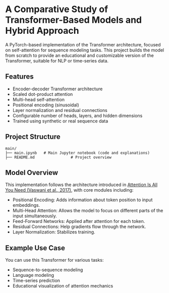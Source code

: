 # A Comparative Study of Transformer-Based Models and Hybrid Approach

A PyTorch-based implementation of the Transformer architecture, focused on self-attention for sequence modeling tasks. This project builds the model from scratch to provide an educational and customizable version of the Transformer, suitable for NLP or time-series data.

## Features

* Encoder-decoder Transformer architecture
* Scaled dot-product attention
* Multi-head self-attention
* Positional encoding (sinusoidal)
* Layer normalization and residual connections
* Configurable number of heads, layers, and hidden dimensions
* Trained using synthetic or real sequence data

## Project Structure

```
main/
├── main.ipynb   # Main Jupyter notebook (code and explanations)
├── README.md                # Project overview
```

## Model Overview

This implementation follows the architecture introduced in [Attention Is All You Need (Vaswani et al., 2017)](https://arxiv.org/abs/1706.03762), with core modules including:

* Positional Encoding: Adds information about token position to input embeddings.
* Multi-Head Attention: Allows the model to focus on different parts of the input simultaneously.
* Feed-Forward Networks: Applied after attention for each token.
* Residual Connections: Help gradients flow through the network.
* Layer Normalization: Stabilizes training.

## Example Use Case

You can use this Transformer for various tasks:

* Sequence-to-sequence modeling
* Language modeling
* Time-series prediction
* Educational visualization of attention mechanics
